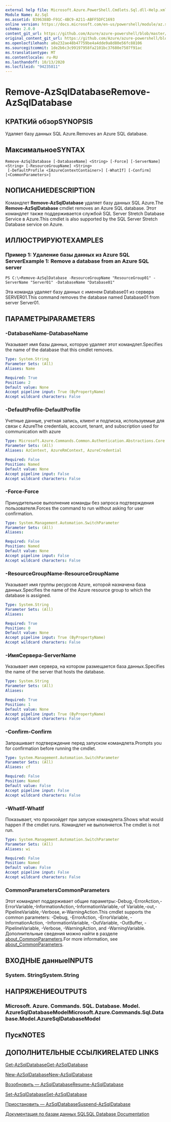 ```yaml
---
external help file: Microsoft.Azure.PowerShell.Cmdlets.Sql.dll-Help.xml
Module Name: Az.Sql
ms.assetid: B396388D-F91C-4BC9-A211-ABFF5DFC1693
online version: https://docs.microsoft.com/en-us/powershell/module/az.sql/remove-azsqldatabase
schema: 2.0.0
content_git_url: https://github.com/Azure/azure-powershell/blob/master/src/Sql/Sql/help/Remove-AzSqlDatabase.md
original_content_git_url: https://github.com/Azure/azure-powershell/blob/master/src/Sql/Sql/help/Remove-AzSqlDatabase.md
ms.openlocfilehash: a0a232ae48b47759be4a4dde9a8d80e56fc88106
ms.sourcegitcommit: 1de2b6c3c99197958fa2101bc37680e7507f91ac
ms.translationtype: MT
ms.contentlocale: ru-RU
ms.lasthandoff: 10/13/2020
ms.locfileid: "94235811"
---
```

# <span data-ttu-id="a806c-101">Remove-AzSqlDatabase</span><span class="sxs-lookup"><span data-stu-id="a806c-101">Remove-AzSqlDatabase</span></span>

## <span data-ttu-id="a806c-102">КРАТКИй обзор</span><span class="sxs-lookup"><span data-stu-id="a806c-102">SYNOPSIS</span></span>
<span data-ttu-id="a806c-103">Удаляет базу данных SQL Azure.</span><span class="sxs-lookup"><span data-stu-id="a806c-103">Removes an Azure SQL database.</span></span>

## <span data-ttu-id="a806c-104">Максимальное</span><span class="sxs-lookup"><span data-stu-id="a806c-104">SYNTAX</span></span>

```
Remove-AzSqlDatabase [-DatabaseName] <String> [-Force] [-ServerName] <String> [-ResourceGroupName] <String>
 [-DefaultProfile <IAzureContextContainer>] [-WhatIf] [-Confirm] [<CommonParameters>]
```

## <span data-ttu-id="a806c-105">NОПИСАНИЕ</span><span class="sxs-lookup"><span data-stu-id="a806c-105">DESCRIPTION</span></span>
<span data-ttu-id="a806c-106">Командлет **Remove-AzSqlDatabase** удаляет базу данных SQL Azure.</span><span class="sxs-lookup"><span data-stu-id="a806c-106">The **Remove-AzSqlDatabase** cmdlet removes an Azure SQL database.</span></span>
<span data-ttu-id="a806c-107">Этот командлет также поддерживается службой SQL Server Stretch Database Service в Azure.</span><span class="sxs-lookup"><span data-stu-id="a806c-107">This cmdlet is also supported by the SQL Server Stretch Database service on Azure.</span></span>

## <span data-ttu-id="a806c-108">ИЛЛЮСТРИРУЮТ</span><span class="sxs-lookup"><span data-stu-id="a806c-108">EXAMPLES</span></span>

### <span data-ttu-id="a806c-109">Пример 1: Удаление базы данных из Azure SQL Server</span><span class="sxs-lookup"><span data-stu-id="a806c-109">Example 1: Remove a database from an Azure SQL server</span></span>
```
PS C:\>Remove-AzSqlDatabase -ResourceGroupName "ResourceGroup01" -ServerName "Server01" -DatabaseName "Database01"
```

<span data-ttu-id="a806c-110">Эта команда удаляет базу данных с именем Database01 из сервера SERVER01.</span><span class="sxs-lookup"><span data-stu-id="a806c-110">This command removes the database named Database01 from server Server01.</span></span>

## <span data-ttu-id="a806c-111">ПАРАМЕТРЫ</span><span class="sxs-lookup"><span data-stu-id="a806c-111">PARAMETERS</span></span>

### <span data-ttu-id="a806c-112">-DatabaseName</span><span class="sxs-lookup"><span data-stu-id="a806c-112">-DatabaseName</span></span>
<span data-ttu-id="a806c-113">Указывает имя базы данных, которую удаляет этот командлет.</span><span class="sxs-lookup"><span data-stu-id="a806c-113">Specifies the name of the database that this cmdlet removes.</span></span>

```yaml
Type: System.String
Parameter Sets: (All)
Aliases: Name

Required: True
Position: 2
Default value: None
Accept pipeline input: True (ByPropertyName)
Accept wildcard characters: False
```

### <span data-ttu-id="a806c-114">-DefaultProfile</span><span class="sxs-lookup"><span data-stu-id="a806c-114">-DefaultProfile</span></span>
<span data-ttu-id="a806c-115">Учетные данные, учетная запись, клиент и подписка, используемые для связи с Azure</span><span class="sxs-lookup"><span data-stu-id="a806c-115">The credentials, account, tenant, and subscription used for communication with azure</span></span>

```yaml
Type: Microsoft.Azure.Commands.Common.Authentication.Abstractions.Core.IAzureContextContainer
Parameter Sets: (All)
Aliases: AzContext, AzureRmContext, AzureCredential

Required: False
Position: Named
Default value: None
Accept pipeline input: False
Accept wildcard characters: False
```

### <span data-ttu-id="a806c-116">-Force</span><span class="sxs-lookup"><span data-stu-id="a806c-116">-Force</span></span>
<span data-ttu-id="a806c-117">Принудительное выполнение команды без запроса подтверждения пользователя.</span><span class="sxs-lookup"><span data-stu-id="a806c-117">Forces the command to run without asking for user confirmation.</span></span>

```yaml
Type: System.Management.Automation.SwitchParameter
Parameter Sets: (All)
Aliases:

Required: False
Position: Named
Default value: None
Accept pipeline input: False
Accept wildcard characters: False
```

### <span data-ttu-id="a806c-118">-ResourceGroupName</span><span class="sxs-lookup"><span data-stu-id="a806c-118">-ResourceGroupName</span></span>
<span data-ttu-id="a806c-119">Указывает имя группы ресурсов Azure, которой назначена база данных.</span><span class="sxs-lookup"><span data-stu-id="a806c-119">Specifies the name of the Azure resource group to which the database is assigned.</span></span>

```yaml
Type: System.String
Parameter Sets: (All)
Aliases:

Required: True
Position: 0
Default value: None
Accept pipeline input: True (ByPropertyName)
Accept wildcard characters: False
```

### <span data-ttu-id="a806c-120">-ИмяСервера</span><span class="sxs-lookup"><span data-stu-id="a806c-120">-ServerName</span></span>
<span data-ttu-id="a806c-121">Указывает имя сервера, на котором размещается база данных.</span><span class="sxs-lookup"><span data-stu-id="a806c-121">Specifies the name of the server that hosts the database.</span></span>

```yaml
Type: System.String
Parameter Sets: (All)
Aliases:

Required: True
Position: 1
Default value: None
Accept pipeline input: True (ByPropertyName)
Accept wildcard characters: False
```

### <span data-ttu-id="a806c-122">-Confirm</span><span class="sxs-lookup"><span data-stu-id="a806c-122">-Confirm</span></span>
<span data-ttu-id="a806c-123">Запрашивает подтверждение перед запуском командлета.</span><span class="sxs-lookup"><span data-stu-id="a806c-123">Prompts you for confirmation before running the cmdlet.</span></span>

```yaml
Type: System.Management.Automation.SwitchParameter
Parameter Sets: (All)
Aliases: cf

Required: False
Position: Named
Default value: False
Accept pipeline input: False
Accept wildcard characters: False
```

### <span data-ttu-id="a806c-124">-WhatIf</span><span class="sxs-lookup"><span data-stu-id="a806c-124">-WhatIf</span></span>
<span data-ttu-id="a806c-125">Показывает, что произойдет при запуске командлета.</span><span class="sxs-lookup"><span data-stu-id="a806c-125">Shows what would happen if the cmdlet runs.</span></span>
<span data-ttu-id="a806c-126">Командлет не выполняется.</span><span class="sxs-lookup"><span data-stu-id="a806c-126">The cmdlet is not run.</span></span>

```yaml
Type: System.Management.Automation.SwitchParameter
Parameter Sets: (All)
Aliases: wi

Required: False
Position: Named
Default value: False
Accept pipeline input: False
Accept wildcard characters: False
```

### <span data-ttu-id="a806c-127">CommonParameters</span><span class="sxs-lookup"><span data-stu-id="a806c-127">CommonParameters</span></span>
<span data-ttu-id="a806c-128">Этот командлет поддерживает общие параметры:-Debug,-ErrorAction,-ErrorVariable,-InformationAction,-InformationVariable,-of Variable,-out,-PipelineVariable,-Verbose, и-WarningAction.</span><span class="sxs-lookup"><span data-stu-id="a806c-128">This cmdlet supports the common parameters: -Debug, -ErrorAction, -ErrorVariable, -InformationAction, -InformationVariable, -OutVariable, -OutBuffer, -PipelineVariable, -Verbose, -WarningAction, and -WarningVariable.</span></span> <span data-ttu-id="a806c-129">Дополнительные сведения можно найти в разделе [about_CommonParameters](http://go.microsoft.com/fwlink/?LinkID=113216).</span><span class="sxs-lookup"><span data-stu-id="a806c-129">For more information, see [about_CommonParameters](http://go.microsoft.com/fwlink/?LinkID=113216).</span></span>

## <span data-ttu-id="a806c-130">ВХОДНЫЕ данные</span><span class="sxs-lookup"><span data-stu-id="a806c-130">INPUTS</span></span>

### <span data-ttu-id="a806c-131">System. String</span><span class="sxs-lookup"><span data-stu-id="a806c-131">System.String</span></span>

## <span data-ttu-id="a806c-132">НАПРЯЖЕНИЕ</span><span class="sxs-lookup"><span data-stu-id="a806c-132">OUTPUTS</span></span>

### <span data-ttu-id="a806c-133">Microsoft. Azure. Commands. SQL. Database. Model. AzureSqlDatabaseModel</span><span class="sxs-lookup"><span data-stu-id="a806c-133">Microsoft.Azure.Commands.Sql.Database.Model.AzureSqlDatabaseModel</span></span>

## <span data-ttu-id="a806c-134">Пуск</span><span class="sxs-lookup"><span data-stu-id="a806c-134">NOTES</span></span>

## <span data-ttu-id="a806c-135">ДОПОЛНИТЕЛЬНЫЕ ССЫЛКИ</span><span class="sxs-lookup"><span data-stu-id="a806c-135">RELATED LINKS</span></span>

[<span data-ttu-id="a806c-136">Get-AzSqlDatabase</span><span class="sxs-lookup"><span data-stu-id="a806c-136">Get-AzSqlDatabase</span></span>](./Get-AzSqlDatabase.md)

[<span data-ttu-id="a806c-137">New-AzSqlDatabase</span><span class="sxs-lookup"><span data-stu-id="a806c-137">New-AzSqlDatabase</span></span>](./New-AzSqlDatabase.md)

[<span data-ttu-id="a806c-138">Возобновить — AzSqlDatabase</span><span class="sxs-lookup"><span data-stu-id="a806c-138">Resume-AzSqlDatabase</span></span>](./Resume-AzSqlDatabase.md)

[<span data-ttu-id="a806c-139">Set-AzSqlDatabase</span><span class="sxs-lookup"><span data-stu-id="a806c-139">Set-AzSqlDatabase</span></span>](./Set-AzSqlDatabase.md)

[<span data-ttu-id="a806c-140">Приостановить — AzSqlDatabase</span><span class="sxs-lookup"><span data-stu-id="a806c-140">Suspend-AzSqlDatabase</span></span>](./Suspend-AzSqlDatabase.md)

[<span data-ttu-id="a806c-141">Документация по базам данных SQL</span><span class="sxs-lookup"><span data-stu-id="a806c-141">SQL Database Documentation</span></span>](https://docs.microsoft.com/azure/sql-database/)


